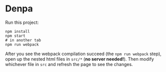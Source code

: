 # Denpa

Run this project:

```
npm install
npm start
# in another tab
npm run webpack
```

After you see the webpack compilation succeed (the `npm run webpack` step), open up the nested html files in `src/*` (**no server needed!**). Then modify whichever file in `src` and refresh the page to see the changes.
